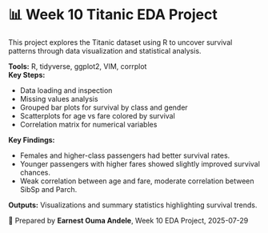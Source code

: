 # 📊 Week 10 Titanic EDA Project

This project explores the Titanic dataset using R to uncover survival patterns through data visualization and statistical analysis.

**Tools:** R, tidyverse, ggplot2, VIM, corrplot  
**Key Steps:**  
- Data loading and inspection  
- Missing values analysis  
- Grouped bar plots for survival by class and gender  
- Scatterplots for age vs fare colored by survival  
- Correlation matrix for numerical variables  

**Key Findings:**  
- Females and higher-class passengers had better survival rates.  
- Younger passengers with higher fares showed slightly improved survival chances.  
- Weak correlation between age and fare, moderate correlation between SibSp and Parch.  

**Outputs:** Visualizations and summary statistics highlighting survival trends.  

📜 Prepared by **Earnest Ouma Andele**, Week 10 EDA Project, 2025-07-29
